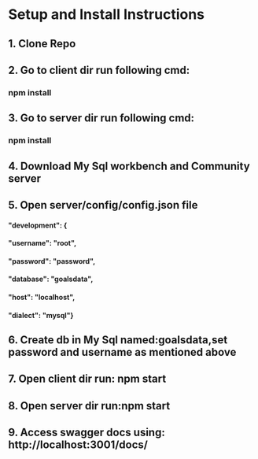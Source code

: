 # Setup and Install Instructions

## 1. Clone Repo
## 2. Go to client dir run following cmd:
### npm install
## 3. Go to server dir run following cmd:
### npm install

## 4. Download My Sql workbench and Community server
## 5. Open server/config/config.json file
#### "development": {
####  "username": "root",
####  "password": "password",
####  "database": "goalsdata",
####  "host": "localhost",
####   "dialect": "mysql"}

## 6. Create db in My Sql named:goalsdata,set password and username as mentioned above

## 7. Open client dir run: npm start
## 8. Open server dir run:npm start
## 9. Access swagger docs using: http://localhost:3001/docs/


  